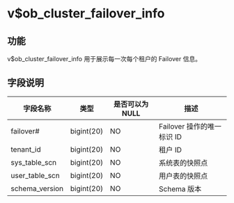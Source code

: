 v$ob_cluster_failover_info 
===============================================



功能 
-----------------------

v$ob_cluster_failover_info 用于展示每一次每个租户的 Failover 信息。

字段说明 
-------------------------



|      字段名称      |     类型     | 是否可以为 NULL |         描述          |
|----------------|------------|------------|---------------------|
| failover#      | bigint(20) | NO         | Failover 操作的唯一标识 ID |
| tenant_id      | bigint(20) | NO         | 租户 ID               |
| sys_table_scn  | bigint(20) | NO         | 系统表的快照点             |
| user_table_scn | bigint(20) | NO         | 用户表的快照点             |
| schema_version | bigint(20) | NO         | Schema 版本           |



